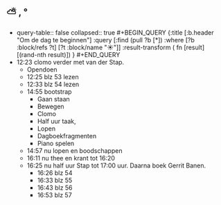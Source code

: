 ## ⛅ , °
- query-table:: false
  collapsed:: true
  #+BEGIN_QUERY 
  {:title [:b.header "Om de dag te beginnen"]
   :query [:find (pull ?b [*])
     :where 
       [?b :block/refs ?t]
       [?t :block/name "☀️"]]
   :result-transform ( fn [result] [(rand-nth result)])
  }
  #+END_QUERY
- 12:23 clomo verder met van der Stap.
	- Opendoen
	- 12:25 blz 53 lezen
	- 12:33 blz 54 lezen
	- 14:55 bootstrap
		- Gaan staan
		- Bewegen
		- Clomo
		- Half uur taak,
		- Lopen
		- Dagboekfragmenten
		- Piano spelen
	- 14:57 nu lopen en boodschappen
	- 16:11 nu thee en krant tot 16:20
	- 16:25 nu half uur Stap tot 17:00 uur. Daarna boek Gerrit Banen.
		- 16:26 blz 54
		- 16:33 blz 55
		- 16:43 blz 56
		- 16:53 blz 57